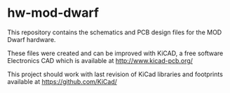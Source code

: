 # hw-mod-dwarf

This repository contains the schematics and PCB design files for the MOD Dwarf hardware.

These files were created and can be improved with KiCAD, a free software Electronics CAD which is available at http://www.kicad-pcb.org/

This project should work with last revision of KiCad libraries and footprints available at https://github.com/KiCad/
